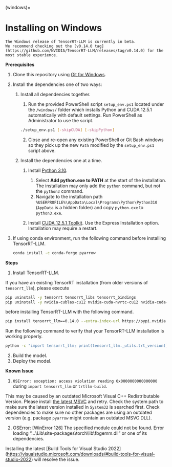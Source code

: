 (windows)=

# Installing on Windows

```{note}
The Windows release of TensorRT-LLM is currently in beta.
We recommend checking out the [v0.14.0 tag](https://github.com/NVIDIA/TensorRT-LLM/releases/tag/v0.14.0) for the most stable experience.
```

**Prerequisites**

1. Clone this repository using [Git for Windows](https://git-scm.com/download/win).

2. Install the dependencies one of two ways:

    1. Install all dependencies together.

       1. Run the provided PowerShell script `setup_env.ps1` located under the `/windows/` folder which installs Python and CUDA 12.5.1 automatically with default settings. Run PowerShell as Administrator to use the script.

       ```bash
       ./setup_env.ps1 [-skipCUDA] [-skipPython]
       ```

       2. Close and re-open any existing PowerShell or Git Bash windows so they pick up the new `Path` modified by the `setup_env.ps1` script above.

    2. Install the dependencies one at a time.

        1. Install [Python 3.10](https://www.python.org/ftp/python/3.10.11/python-3.10.11-amd64.exe).

            1. Select **Add python.exe to PATH** at the start of the installation. The installation may only add the `python` command, but not the `python3` command.
            2. Navigate to the installation path `%USERPROFILE%\AppData\Local\Programs\Python\Python310` (`AppData` is a hidden folder) and copy `python.exe` to `python3.exe`.

        2. Install [CUDA 12.5.1 Toolkit](https://developer.nvidia.com/cuda-12-5-1-download-archive?target_os=Windows&target_arch=x86_64). Use the Express Installation option. Installation may require a restart.

  3. If using conda environment, run the following command before installing TensorRT-LLM.
     ```bash
     conda install -c conda-forge pyarrow
     ```


**Steps**

1. Install TensorRT-LLM.

  If you have an existing TensorRT installation (from older versions of `tensorrt_llm`), please execute

  ```bash
  pip uninstall -y tensorrt tensorrt_libs tensorrt_bindings
  pip uninstall -y nvidia-cublas-cu12 nvidia-cuda-nvrtc-cu12 nvidia-cuda-runtime-cu12 nvidia-cudnn-cu12
  ```

  before installing TensorRT-LLM with the following command.

  ```bash
  pip install tensorrt_llm==0.14.0 --extra-index-url https://pypi.nvidia.com --extra-index-url https://download.pytorch.org/whl/
  ```

  Run the following command to verify that your TensorRT-LLM installation is working properly.

  ```bash
  python -c "import tensorrt_llm; print(tensorrt_llm._utils.trt_version())"
  ```

2. Build the model.
3. Deploy the model.

**Known Issue**

1. `OSError: exception: access violation reading 0x0000000000000000` during `import tensorrt_llm` or `trtllm-build`.

This may be caused by an outdated Microsoft Visual C++ Redistributable Version. Please install
[the latest MSVC](https://learn.microsoft.com/en-us/cpp/windows/latest-supported-vc-redist?view=msvc-170#latest-microsoft-visual-c-redistributable-version)
and retry. Check the system path to make sure the latest version installed in `System32` is searched first. Check dependencies to make sure no other packages are using an outdated version (e.g. package `pyarrow` might contain an outdated MSVC DLL).

2. OSError: [WinError 126] The specified module could not be found. Error loading “...\Lib\site-packages\torch\lib\fbgemm.dll” or one of its dependencies.

Installing the latest [Build Tools for Visual Studio 2022] (https://visualstudio.microsoft.com/downloads/#build-tools-for-visual-studio-2022) will resolve the issue.
